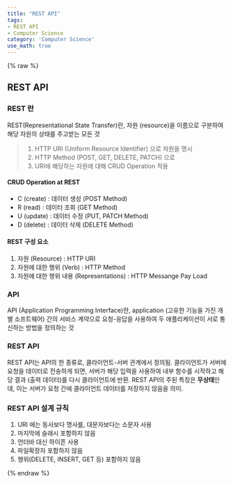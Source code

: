 ```yaml
---
title: "REST API"
tags:
- REST API
- Computer Science
category: 'Computer Science'
use_math: true
---
```

{% raw %}

## REST API

### REST 란
REST(Representational State Transfer)란, 자원 (resource)을 이름으로 구분하여 해당 자원의 상태를 주고받는 모든 것

> 1. HTTP URI (Uniform Resource Identifier) 으로 자원을 명시
> 2. HTTP Method (POST, GET, DELETE, PATCH) 으로 
> 3. URI에 해당하는 자원에 대해 CRUD Operation 적용

#### CRUD Operation at REST
 - C (create) : 데이터 생성 (POST Method)
 - R (read) : 데이터 조회 (GET Method)
 - U (update) : 데이터 수정 (PUT, PATCH Method)
 - D (delete) : 데이터 삭제 (DELETE Method)

#### REST 구성 요소
1. 자원 (Resource) : HTTP URI
2. 자원에 대한 행위 (Verb) : HTTP Method
3. 자원에 대한 행위 내용 (Representations) : HTTP Messange Pay Load

### API
API (Application Programming Interface)란, application (고유한 기능을 가진 개별 소프트웨어) 간의 서비스 계약으로 요청-응답을 사용하여 두 애플리케이션이 서로 통신하는 방법을 정의하는 것

### REST API
REST API는 API의 한 종류로, 클라이언트-서버 관계에서 정의됨. 클라이언트가 서버에 요청을 데이터로 전송하게 되면, 서버가 해당 입력을 사용하여 내부 함수를 시작하고 해당 결과 (출력 데이터)를 다시 클라이언트에 반환. REST API의 주된 특징은 **무상태**인데, 이는 서버가 요청 간에 클라이언트 데이터를 저장하지 않음을 의미.

### REST API 설계 규칙
1. URI 에는 동사보다 명사를, 대문자보다는 소문자 사용
2. 마지막에 슬래시 포함하지 않음
3. 언더바 대신 하이픈 사용
4. 파일확장자 포함하지 않음
5. 행위(DELETE, INSERT, GET 등) 포함하지 않음


{% endraw %}